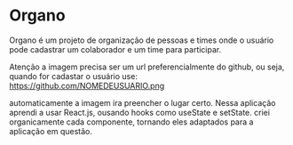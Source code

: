 # Organo
 Organo é um projeto de organização de pessoas e times onde o usuário pode cadastrar um colaborador e um time para participar.

 Atenção a imagem precisa ser um url preferencialmente do github, ou seja, quando for cadastar o usuário use:
 https://github.com/NOMEDEUSUARIO.png

 automaticamente a imagem ira preencher o lugar certo.
    Nessa aplicação aprendi a usar React.js, ousando hooks como useState e setState. criei organicamente cada componente, tornando eles adaptados para a aplicação em questão. 
